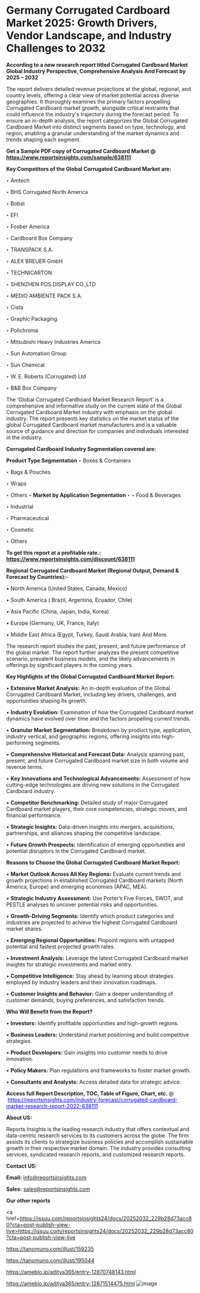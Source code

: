 # Germany Corrugated Cardboard Market 2025: Growth Drivers, Vendor Landscape, and Industry Challenges to 2032

<strong>According to a new research report titled Corrugated Cardboard Market Global Industry Perspective, Comprehensive Analysis And Forecast by 2025 – 2032</strong>

The report delivers detailed revenue projections at the global, regional, and country levels, offering a clear view of market potential across diverse geographies. It thoroughly examines the primary factors propelling Corrugated Cardboard market growth, alongside critical restraints that could influence the industry's trajectory during the forecast period. To ensure an in-depth analysis, the report categorizes the Global Corrugated Cardboard Market into distinct segments based on type, technology, and region, enabling a granular understanding of the market dynamics and trends shaping each segment.

<strong>Get a Sample PDF copy of Corrugated Cardboard Market </strong><strong>@<a href=https://www.reportsinsights.com/sample/638111 style=color:#0000ff;> https://www.reportsinsights.com/sample/638111</a></strong></font>

<strong>Key Competitors of the Global Corrugated Cardboard Market are:</strong>

‣ Amtech

‣ BHS Corrugated North America

‣ Bobst

‣ EFI

‣ Fosber America

‣ Cardboard Box Company

‣ TRANSPACK S.A.

‣ ALEX BREUER GmbH

‣ TECHNICARTON

‣ SHENZHEN POS DISPLAY CO.,LTD

‣ MEDIO AMBIENTE PACK S.A.

‣ Cista

‣ Graphic Packaging

‣ Polichroma

‣ Mitsubishi Heavy Industries America

‣ Sun Automation Group

‣ Sun Chemical

‣ W. E. Roberts (Corrugated) Ltd

‣ B&B Box Company

The ‘Global Corrugated Cardboard Market Research Report’ is a comprehensive and informative study on the current state of the Global Corrugated Cardboard Market industry with emphasis on the global industry. The report presents key statistics on the market status of the global Corrugated Cardboard market manufacturers and is a valuable source of guidance and direction for companies and individuals interested in the industry.

<strong>Corrugated Cardboard Industry Segmentation covered are:</strong>

<strong>Product Type Segmentation</strong>
‣
Boxes & Containers

‣ Bags & Pouches

‣ Wraps

‣ Others
‣ 
<strong>Market by Application Segmentation</strong>
‣
‣  Food & Beverages

‣ Industrial

‣ Pharmaceutical

‣ Cosmetic

‣ Others

<strong>To get this report at a profitable rate.: <a href=https://www.reportsinsights.com/discount/638111 style=color:#0000ff;>https://www.reportsinsights.com/discount/638111</a></strong></font>

<strong>Regional Corrugated Cardboard Market (Regional Output, Demand &amp; Forecast by Countries):-</strong>

• North America (United States, Canada, Mexico)

• South America ( Brazil, Argentina, Ecuador, Chile)

• Asia Pacific (China, Japan, India, Korea)

• Europe (Germany, UK, France, Italy)

• Middle East Africa (Egypt, Turkey, Saudi Arabia, Iran) And More.

The research report studies the past, present, and future performance of the global market. The report further analyzes the present competitive scenario, prevalent business models, and the likely advancements in offerings by significant players in the coming years.

<strong>Key Highlights of the Global Corrugated Cardboard Market Report:</strong>

• <strong>Extensive Market Analysis:</strong> An in-depth evaluation of the Global Corrugated Cardboard Market, including key drivers, challenges, and opportunities shaping its growth.

• <strong>Industry Evolution:</strong> Examination of how the Corrugated Cardboard market dynamics have evolved over time and the factors propelling current trends.

• <strong>Granular Market Segmentation:</strong> Breakdown by product type, application, industry vertical, and geographic regions, offering insights into high-performing segments.

• <strong>Comprehensive Historical and Forecast Data:</strong> Analysis spanning past, present, and future Corrugated Cardboard market size in both volume and revenue terms.

• <strong>Key Innovations and Technological Advancements:</strong> Assessment of how cutting-edge technologies are driving new solutions in the Corrugated Cardboard industry.

• <strong>Competitor Benchmarking:</strong> Detailed study of major Corrugated Cardboard market players, their core competencies, strategic moves, and financial performance.

• <strong>Strategic Insights:</strong> Data-driven insights into mergers, acquisitions, partnerships, and alliances shaping the competitive landscape.

• <strong>Future Growth Prospects:</strong> Identification of emerging opportunities and potential disruptors in the Corrugated Cardboard market.

<strong>Reasons to Choose the Global Corrugated Cardboard Market Report:</strong>

• <strong>Market Outlook Across All Key Regions:</strong> Evaluate current trends and growth projections in established Corrugated Cardboard markets (North America, Europe) and emerging economies (APAC, MEA).

• <strong>Strategic Industry Assessment:</strong> Use Porter’s Five Forces, SWOT, and PESTLE analyses to uncover potential risks and opportunities.

• <strong>Growth-Driving Segments:</strong> Identify which product categories and industries are projected to achieve the highest Corrugated Cardboard market shares.

• <strong>Emerging Regional Opportunities:</strong> Pinpoint regions with untapped potential and fastest projected growth rates.

• <strong>Investment Analysis:</strong> Leverage the latest Corrugated Cardboard market insights for strategic investments and market entry.

• <strong>Competitive Intelligence:</strong> Stay ahead by learning about strategies employed by industry leaders and their innovation roadmaps.

• <strong>Customer Insights and Behavior:</strong> Gain a deeper understanding of customer demands, buying preferences, and satisfaction trends.

<strong>Who Will Benefit from the Report?</strong>

• <strong>Investors:</strong> Identify profitable opportunities and high-growth regions.

• <strong>Business Leaders:</strong> Understand market positioning and build competitive strategies.

• <strong>Product Developers:</strong> Gain insights into customer needs to drive innovation.

• <strong>Policy Makers:</strong> Plan regulations and frameworks to foster market growth.

• <strong>Consultants and Analysts:</strong> Access detailed data for strategic advice.
</ul>
<strong>Access full Report Description, TOC, Table of Figure, Chart, etc. </strong>@  <a href=https://reportsinsights.com/industry-forecast/corrugated-cardboard-market-research-report-2022-638111 style=color:#0000ff;>https://reportsinsights.com/industry-forecast/corrugated-cardboard-market-research-report-2022-638111</a></font>

<strong><strong>About US</strong>:</strong>

Reports Insights is the leading research industry that offers contextual and data-centric research services to its customers across the globe. The firm assists its clients to strategize business policies and accomplish sustainable growth in their respective market domain. The industry provides consulting services, syndicated research reports, and customized research reports.

<strong>Contact US:</strong>

<p class=""""><b>Email:</b> <a href=mailto:info@reportsinsights.com>info@reportsinsights.com</a></p>
<p class=""""><b>Sales:</b> <a href=mailto:sales@reportsinsights.com>sales@reportsinsights.com</a></p>

<strong>Our other reports</strong>

<a href=https://issuu.com/reportsinsights24/docs/20252032_229b28d73acc80?cta=post-publish-view-live>https://issuu.com/reportsinsights24/docs/20252032_229b28d73acc80?cta=post-publish-view-live</a>

<a href=https://tanomuno.com/illust/159235>https://tanomuno.com/illust/159235</a>

<a href=https://tanomuno.com/illust/195044>https://tanomuno.com/illust/195044</a>

<a href=https://ameblo.jp/aditya365/entry-12870748143.html>https://ameblo.jp/aditya365/entry-12870748143.html</a>

<a href=https://ameblo.jp/aditya365/entry-12871514475.html>https://ameblo.jp/aditya365/entry-12871514475.html</a>
![image](https://github.com/user-attachments/assets/799d7a72-4075-48ae-a886-73f5b5999d09)
